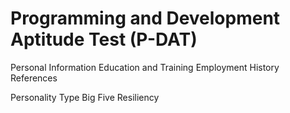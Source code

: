 # Programming and Development Aptitude Test (P-DAT)

Personal Information
Education and Training
Employment History
References

Personality Type
Big Five
Resiliency
